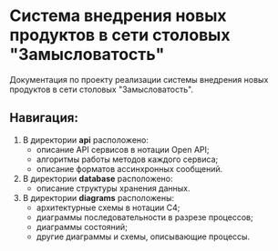 # Система внедрения новых продуктов в сети столовых "Замысловатость"

Документация по проекту реализации системы внедрения новых продуктов в сети столовых "Замысловатость".

## Навигация:

1. В директории **api** расположено:
   * описание API сервисов в нотации Open API;
   * алгоритмы работы методов каждого сервиса;
   * описание форматов ассинхронных сообщений.
1. В директории **database** расположено:
   * описание структуры хранения данных.
1. В директории **diagrams** расположены:
   * архитектурные схемы в нотации C4;
   * диаграммы последовательности в разрезе процессов;
   * диаграммы состояний;
   * другие диаграммы и схемы, описывающие процессы.
